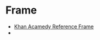 # Frame
 * [Khan Acamedy Reference Frame](https://www.khanacademy.org/science/physics/one-dimensional-motion/displacement-velocity-time/v/introduction-to-reference-frames)
 * 